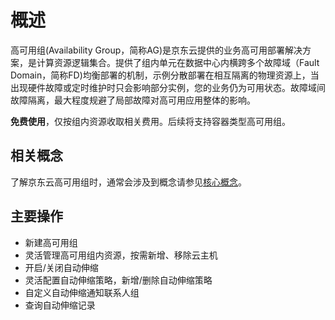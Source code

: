 # 概述

高可用组(Availability Group，简称AG)是京东云提供的业务高可用部署解决方案，是计算资源逻辑集合。提供了组内单元在数据中心内横跨多个故障域（Fault Domain，简称FD)均衡部署的机制，示例分散部署在相互隔离的物理资源上，当出现硬件故障或定时维护时只会影响部分实例，您的业务仍为可用状态。故障域间故障隔离，最大程度规避了局部故障对高可用应用整体的影响。

**免费使用**，仅按组内资源收取相关费用。后续将支持容器类型高可用组。

## 相关概念

了解京东云高可用组时，通常会涉及到概念请参见[核心概念](Core-Concepts.md)。


## 主要操作

* 新建高可用组
* 灵活管理高可用组内资源，按需新增、移除云主机
* 开启/关闭自动伸缩
* 灵活配置自动伸缩策略，新增/删除自动伸缩策略
* 自定义自动伸缩通知联系人组
* 查询自动伸缩记录

